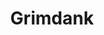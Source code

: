 ---
title: Grimdank
crosslinks:
- youtubefactsbot
- livven
- Warhammer40k
- tmsbmeta
- 40kLore
- youtubot
- anti_gif_bot
- u_imguralbumbot
- Warhammer
- MassdropBot
- 40kOrkScience
- PrequelMemes
- autourbanbot
- respectthreads
- ImaginaryWarhammer
- trebuchetmemes
- REEEEEEEEEE
- beholdthemasterrace
- delta_cubes
- mylittlewarhammer
---